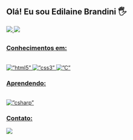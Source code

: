 ## Olá! Eu sou Edilaine Brandini 🖐️
</div>
 <a href= " https://github.com/Edilaine-priscila">
 <img eight="180em" src=https://github-readme-stats.vercel.app/api?username=Edilaine-priscila&show_icons=true&theme=dracula&include_all_commits=true&count_private=true"/>
 <img eight="180em" src=https://github-readme-stats.vercel.app/api/top-langs/?username=Edilaine-priscila&layout=compact&langs_count=16&theme=dracula   
</div>

##

### Conhecimentos em: 
<div style=”display: inline_block”><br/>
   <img align=”center” alt=”html5” src=https://img.shields.io/badge/HTML5-E34F26?style=for-the-badge&logo=html5&logoColor=white/>
   <img align=”center” alt=”css3” src=https://img.shields.io/badge/CSS3-1572B6?style=for-the-badge&logo=css3&logoColor=white/>
   <img align=”center” alt=”C” src=https://img.shields.io/badge/C-00599C?style=for-the-badge&logo=c&logoColor=White/>
 </div>

  ### Aprendendo:
  <div style=”display: inline_block”><br/>
     <img align=”center” alt=”csharp” src="https://img.shields.io/badge/C%23-239120?style=for-the-badge&logo=c-sharp&logoColor=white"/>
  </div>
 
   ### Contato:
<div>
<a href="www.linkedin.com/in/edilainebrandini/" target="_blank"><img src=https://img.shields.io/badge/LinkedIn-0077B5?style=for-the-badge&logo=linkedin&logoColor=white"target="_blank"></a> 
</div>
